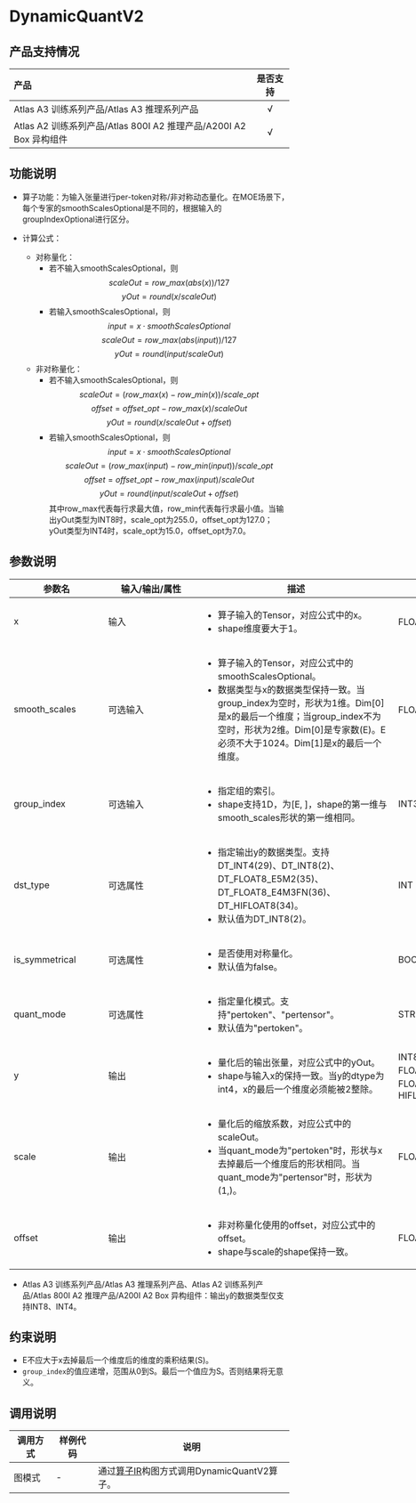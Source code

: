 # DynamicQuantV2

## 产品支持情况

| 产品                                                         | 是否支持 |
| :----------------------------------------------------------- | :------: |
| <term>Atlas A3 训练系列产品/Atlas A3 推理系列产品</term>     |    √     |
| <term>Atlas A2 训练系列产品/Atlas 800I A2 推理产品/A200I A2 Box 异构组件</term> |    √     |

## 功能说明

- 算子功能：为输入张量进行per-token对称/非对称动态量化。在MOE场景下，每个专家的smoothScalesOptional是不同的，根据输入的groupIndexOptional进行区分。

- 计算公式：
  - 对称量化：
    - 若不输入smoothScalesOptional，则
      $$
        scaleOut=row\_max(abs(x))/127
      $$
      $$
        yOut=round(x/scaleOut)
      $$
    - 若输入smoothScalesOptional，则
      $$
        input = x\cdot smoothScalesOptional
      $$
      $$
        scaleOut=row\_max(abs(input))/127
      $$
      $$
        yOut=round(input/scaleOut)
      $$
  - 非对称量化：
    - 若不输入smoothScalesOptional，则
      $$
        scaleOut=(row\_max(x) - row\_min(x))/scale\_opt
      $$
      $$
        offset=offset\_opt-row\_max(x)/scaleOut
      $$
      $$
        yOut=round(x/scaleOut+offset)
      $$
    - 若输入smoothScalesOptional，则
      $$
        input = x\cdot smoothScalesOptional
      $$
      $$
        scaleOut=(row\_max(input) - row\_min(input))/scale\_opt
      $$
      $$
        offset=offset\_opt-row\_max(input)/scaleOut
      $$
      $$
        yOut=round(input/scaleOut+offset)
      $$
  其中row\_max代表每行求最大值，row_min代表每行求最小值。当输出yOut类型为INT8时，scale_opt为255.0，offset_opt为127.0；yOut类型为INT4时，scale_opt为15.0，offset_opt为7.0。

## 参数说明

<table style="undefined;table-layout: fixed; width: 1005px"><colgroup>
  <col style="width: 170px">
  <col style="width: 170px">
  <col style="width: 352px">
  <col style="width: 213px">
  <col style="width: 100px">
  </colgroup>
  <thead>
    <tr>
      <th>参数名</th>
      <th>输入/输出/属性</th>
      <th>描述</th>
      <th>数据类型</th>
      <th>数据格式</th>
    </tr></thead>
  <tbody>
    <tr>
      <td>x</td>
      <td>输入</td>
      <td><ul><li>算子输入的Tensor，对应公式中的x。</li><li>shape维度要大于1。</li></ul></td>
      <td>FLOAT16、BFLOAT16</td>
      <td>ND</td>
    </tr>
    <tr>
      <td>smooth_scales</td>
      <td>可选输入</td>
      <td><ul><li>算子输入的Tensor，对应公式中的smoothScalesOptional。</li><li>数据类型与x的数据类型保持一致。当group_index为空时，形状为1维。Dim[0]是x的最后一个维度；当group_index不为空时，形状为2维。Dim[0]是专家数(E)。E必须不大于1024。Dim[1]是x的最后一个维度。</li></ul></td>
      <td>FLOAT16、BFLOAT16</td>
      <td>ND</td>
    </tr>
      <tr>
      <td>group_index</td>
      <td>可选输入</td>
      <td><ul><li>指定组的索引。</li><li>shape支持1D，为[E, ]，shape的第一维与smooth_scales形状的第一维相同。</li></ul></td>
      <td>INT32</td>
      <td>ND</td>
    </tr>
    <tr>
      <td>dst_type</td>
      <td>可选属性</td>
      <td><ul><li>指定输出y的数据类型。支持DT_INT4(29)、DT_INT8(2)、DT_FLOAT8_E5M2(35)、DT_FLOAT8_E4M3FN(36)、DT_HIFLOAT8(34)。</li><li>默认值为DT_INT8(2)。</li></ul></td>
      <td>INT</td>
      <td>-</td>
    </tr>
    <tr>
      <td>is_symmetrical</td>
      <td>可选属性</td>
      <td><ul><li>是否使用对称量化。</li><li>默认值为false。</li></ul></td>
      <td>BOOL</td>
      <td>-</td>
    </tr>
    <tr>
      <td>quant_mode</td>
      <td>可选属性</td>
      <td><ul><li>指定量化模式。支持"pertoken"、"pertensor"。</li><li>默认值为"pertoken"。</li></ul></td>
      <td>STRING</td>
      <td>-</td>
    </tr>
    <tr>
      <td>y</td>
      <td>输出</td>
      <td><ul><li>量化后的输出张量，对应公式中的yOut。</li><li>shape与输入x的保持一致。当y的dtype为int4，x的最后一个维度必须能被2整除。</li></ul></td>
      <td>INT8、INT4、FLOAT8_E5M2、FLOAT8_E4M3FN、HIFLOAT8</td>
      <td>ND</td>
    </tr>
    <tr>
      <td>scale</td>
      <td>输出</td>
      <td><ul><li>量化后的缩放系数，对应公式中的scaleOut。</li><li>当quant_mode为"pertoken"时，形状与x去掉最后一个维度后的形状相同。当quant_mode为"pertensor"时，形状为(1,)。</li></ul></td>
      <td>FLOAT32</td>
      <td>ND</td>
    </tr>
    <tr>
      <td>offset</td>
      <td>输出</td>
      <td><ul><li>非对称量化使用的offset，对应公式中的offset。</li><li>shape与scale的shape保持一致。</li></ul></td>
      <td>FLOAT32</td>
      <td>ND</td>
    </tr>
  </tbody></table>

- <term>Atlas A3 训练系列产品/Atlas A3 推理系列产品</term>、<term>Atlas A2 训练系列产品/Atlas 800I A2 推理产品/A200I A2 Box 异构组件：输出`y`的数据类型仅支持INT8、INT4。

## 约束说明

- E不应大于x去掉最后一个维度后的维度的乘积结果(S)。
- `group_index`的值应递增，范围从0到S。最后一个值应为S。否则结果将无意义。

## 调用说明

| 调用方式   | 样例代码           | 说明                                         |
| ---------------- | --------------------------- | --------------------------------------------------- |
| 图模式 | -  | 通过[算子IR](op_graph/dynamic_quant_v2_proto.h)构图方式调用DynamicQuantV2算子。         |

<!--[test_geir_dynamic_quant_v2](examples/test_geir_dynamic_quant_v2.cpp)-->